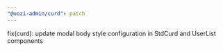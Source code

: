 ```yaml
---
"@uozi-admin/curd": patch
---
```


fix(curd): update modal body style configuration in StdCurd and UserList components
